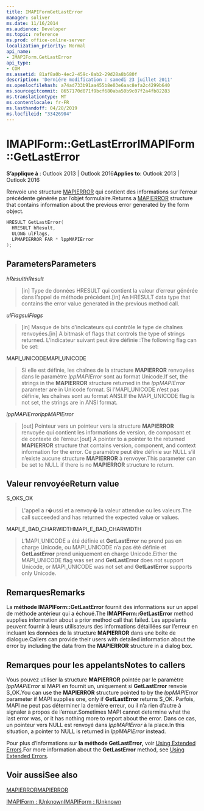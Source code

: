 ```yaml
---
title: IMAPIFormGetLastError
manager: soliver
ms.date: 11/16/2014
ms.audience: Developer
ms.topic: reference
ms.prod: office-online-server
localization_priority: Normal
api_name:
- IMAPIForm.GetLastError
api_type:
- COM
ms.assetid: 81af8a0b-4ec2-459c-8ab2-29d28a8b680f
description: 'Derniére modification : samedi 23 juillet 2011'
ms.openlocfilehash: a74ad733b91aa455b8e03e6aac8efa2c4299b640
ms.sourcegitcommit: 8657170d071f9bcf680aba50b9c07f2a4fb82283
ms.translationtype: MT
ms.contentlocale: fr-FR
ms.lasthandoff: 04/28/2019
ms.locfileid: "33426904"
---
```

# <a name="imapiformgetlasterror"></a><span data-ttu-id="bba1b-103">IMAPIForm::GetLastError</span><span class="sxs-lookup"><span data-stu-id="bba1b-103">IMAPIForm::GetLastError</span></span>

  
  
<span data-ttu-id="bba1b-104">**S’applique à** : Outlook 2013 | Outlook 2016</span><span class="sxs-lookup"><span data-stu-id="bba1b-104">**Applies to**: Outlook 2013 | Outlook 2016</span></span> 
  
<span data-ttu-id="bba1b-105">Renvoie une structure [MAPIERROR](mapierror.md) qui contient des informations sur l’erreur précédente générée par l’objet formulaire.</span><span class="sxs-lookup"><span data-stu-id="bba1b-105">Returns a [MAPIERROR](mapierror.md) structure that contains information about the previous error generated by the form object.</span></span> 
  
```cpp
HRESULT GetLastError(
  HRESULT hResult,
  ULONG ulFlags,
  LPMAPIERROR FAR * lppMAPIError
);
```

## <a name="parameters"></a><span data-ttu-id="bba1b-106">Parameters</span><span class="sxs-lookup"><span data-stu-id="bba1b-106">Parameters</span></span>

 <span data-ttu-id="bba1b-107">_hResult_</span><span class="sxs-lookup"><span data-stu-id="bba1b-107">_hResult_</span></span>
  
> <span data-ttu-id="bba1b-108">[in] Type de données HRESULT qui contient la valeur d’erreur générée dans l’appel de méthode précédent.</span><span class="sxs-lookup"><span data-stu-id="bba1b-108">[in] An HRESULT data type that contains the error value generated in the previous method call.</span></span>
    
 <span data-ttu-id="bba1b-109">_ulFlags_</span><span class="sxs-lookup"><span data-stu-id="bba1b-109">_ulFlags_</span></span>
  
> <span data-ttu-id="bba1b-110">[in] Masque de bits d’indicateurs qui contrôle le type de chaînes renvoyées.</span><span class="sxs-lookup"><span data-stu-id="bba1b-110">[in] A bitmask of flags that controls the type of strings returned.</span></span> <span data-ttu-id="bba1b-111">L’indicateur suivant peut être définie :</span><span class="sxs-lookup"><span data-stu-id="bba1b-111">The following flag can be set:</span></span> 
    
<span data-ttu-id="bba1b-112">MAPI_UNICODE</span><span class="sxs-lookup"><span data-stu-id="bba1b-112">MAPI_UNICODE</span></span> 
  
> <span data-ttu-id="bba1b-113">Si elle est définie, les chaînes de la structure **MAPIERROR** renvoyées dans le paramètre  _lppMAPIError_ sont au format Unicode.</span><span class="sxs-lookup"><span data-stu-id="bba1b-113">If set, the strings in the **MAPIERROR** structure returned in the  _lppMAPIError_ parameter are in Unicode format.</span></span> <span data-ttu-id="bba1b-114">Si l’MAPI_UNICODE n’est pas définie, les chaînes sont au format ANSI.</span><span class="sxs-lookup"><span data-stu-id="bba1b-114">If the MAPI_UNICODE flag is not set, the strings are in ANSI format.</span></span> 
    
 <span data-ttu-id="bba1b-115">_lppMAPIError_</span><span class="sxs-lookup"><span data-stu-id="bba1b-115">_lppMAPIError_</span></span>
  
> <span data-ttu-id="bba1b-116">[out] Pointeur vers un pointeur vers la structure **MAPIERROR** renvoyée qui contient les informations de version, de composant et de contexte de l’erreur.</span><span class="sxs-lookup"><span data-stu-id="bba1b-116">[out] A pointer to a pointer to the returned **MAPIERROR** structure that contains version, component, and context information for the error.</span></span> <span data-ttu-id="bba1b-117">Ce paramètre peut être définie sur NULL s’il n’existe aucune structure **MAPIERROR** à renvoyer.</span><span class="sxs-lookup"><span data-stu-id="bba1b-117">This parameter can be set to NULL if there is no **MAPIERROR** structure to return.</span></span> 
    
## <a name="return-value"></a><span data-ttu-id="bba1b-118">Valeur renvoyée</span><span class="sxs-lookup"><span data-stu-id="bba1b-118">Return value</span></span>

<span data-ttu-id="bba1b-119">S_OK</span><span class="sxs-lookup"><span data-stu-id="bba1b-119">S_OK</span></span> 
  
> <span data-ttu-id="bba1b-120">L'appel a r�ussi et a renvoy� la valeur attendue ou les valeurs.</span><span class="sxs-lookup"><span data-stu-id="bba1b-120">The call succeeded and has returned the expected value or values.</span></span>
    
<span data-ttu-id="bba1b-121">MAPI_E_BAD_CHARWIDTH</span><span class="sxs-lookup"><span data-stu-id="bba1b-121">MAPI_E_BAD_CHARWIDTH</span></span> 
  
> <span data-ttu-id="bba1b-122">L’MAPI_UNICODE a été définie et **GetLastError** ne prend pas en charge Unicode, ou MAPI_UNICODE n’a pas été définie et **GetLastError** prend uniquement en charge Unicode.</span><span class="sxs-lookup"><span data-stu-id="bba1b-122">Either the MAPI_UNICODE flag was set and **GetLastError** does not support Unicode, or MAPI_UNICODE was not set and **GetLastError** supports only Unicode.</span></span> 
    
## <a name="remarks"></a><span data-ttu-id="bba1b-123">Remarques</span><span class="sxs-lookup"><span data-stu-id="bba1b-123">Remarks</span></span>

<span data-ttu-id="bba1b-124">La **méthode IMAPIForm::GetLastError** fournit des informations sur un appel de méthode antérieur qui a échoué.</span><span class="sxs-lookup"><span data-stu-id="bba1b-124">The **IMAPIForm::GetLastError** method supplies information about a prior method call that failed.</span></span> <span data-ttu-id="bba1b-125">Les appelants peuvent fournir à leurs utilisateurs des informations détaillées sur l’erreur en incluant les données de la structure **MAPIERROR** dans une boîte de dialogue.</span><span class="sxs-lookup"><span data-stu-id="bba1b-125">Callers can provide their users with detailed information about the error by including the data from the **MAPIERROR** structure in a dialog box.</span></span> 
  
## <a name="notes-to-callers"></a><span data-ttu-id="bba1b-126">Remarques pour les appelants</span><span class="sxs-lookup"><span data-stu-id="bba1b-126">Notes to callers</span></span>

<span data-ttu-id="bba1b-127">Vous pouvez utiliser la structure **MAPIERROR** pointée par le paramètre  _lppMAPIError_ si MAPI en fournit un, uniquement si **GetLastError** renvoie S_OK.</span><span class="sxs-lookup"><span data-stu-id="bba1b-127">You can use the **MAPIERROR** structure pointed to by the  _lppMAPIError_ parameter if MAPI supplies one, only if **GetLastError** returns S_OK.</span></span> <span data-ttu-id="bba1b-128">Parfois, MAPI ne peut pas déterminer la dernière erreur, ou il n’a rien d’autre à signaler à propos de l’erreur.</span><span class="sxs-lookup"><span data-stu-id="bba1b-128">Sometimes MAPI cannot determine what the last error was, or it has nothing more to report about the error.</span></span> <span data-ttu-id="bba1b-129">Dans ce cas, un pointeur vers NULL est renvoyé dans  _lppMAPIError_ à la place.</span><span class="sxs-lookup"><span data-stu-id="bba1b-129">In this situation, a pointer to NULL is returned in  _lppMAPIError_ instead.</span></span> 
  
<span data-ttu-id="bba1b-130">Pour plus d’informations sur **la méthode GetLastError,** voir [Using Extended Errors](mapi-extended-errors.md).</span><span class="sxs-lookup"><span data-stu-id="bba1b-130">For more information about the **GetLastError** method, see [Using Extended Errors](mapi-extended-errors.md).</span></span>
  
## <a name="see-also"></a><span data-ttu-id="bba1b-131">Voir aussi</span><span class="sxs-lookup"><span data-stu-id="bba1b-131">See also</span></span>



[<span data-ttu-id="bba1b-132">MAPIERROR</span><span class="sxs-lookup"><span data-stu-id="bba1b-132">MAPIERROR</span></span>](mapierror.md)
  
[<span data-ttu-id="bba1b-133">IMAPIForm : IUnknown</span><span class="sxs-lookup"><span data-stu-id="bba1b-133">IMAPIForm : IUnknown</span></span>](imapiformiunknown.md)

